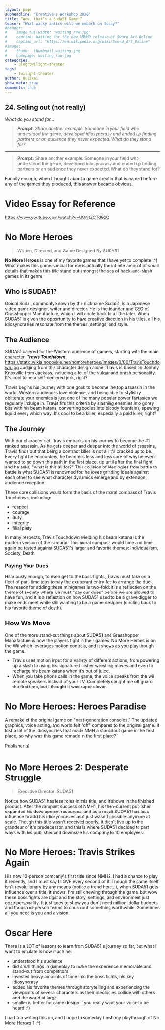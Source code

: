 ```yaml
---
layout: page
subheadline: "Creative's Workshop 2020"
title: “Wow, that’s a Suda51 Game!”
teaser: "What wacky antics will we embark on today?"
#header:
#    image_fullwidth: "waiting_raw.jpg"
#    caption: Waiting for the new VRMMO release of Sword Art Online
#    caption_url: "https://en.wikipedia.org/wiki/Sword_Art_Online"
#image:
#    thumb:  thumbnail_waiting.jpg
#    homepage: waiting_raw.jpg
categories:
    - blog/twilight-theater
tags:
    - twilight-theater
author: Ousikai
show_meta: true
comments: true
---
```

## 24. Selling out (not really)
*What do you stand for…*

> ***Prompt***: *Share another example. Someone in your field who understood the genre, developed idiosyncrasy and ended up finding partners or an audience they never expected. What do they stand for?*

----
> **Prompt:** Share another example. Someone in your field who understood the genre, developed idiosyncrasy and ended up finding partners or an audience they never expected. What do they stand for?

Funnily enough, when I thought about a game creator that is named before any of the games they produced, this answer became obvious. 

# Video Essay for Reference 
https://www.youtube.com/watch?v=UONtZCTd9zQ

# No More Heroes 
> Written, Directed, and Game Designed By SUDA51

**No More Heroes** is one of my favorite games that I have yet to complete :^) What makes this game special for me is actually the infinite amount of small details that makes this title stand out amongst the sea of hack-and-slash games in its genre. 

## Who is SUDA51? 
Goichi Suda , commonly known by the nickname Suda51, is a Japanese video game designer, writer and director. He is the founder and CEO of Grasshopper Manufacture, which I will circle back to a little later. When SUDA51 is given the opportunity to have creative direction in his titles, all his idiosyncrasies resonate from the themes, settings, and style. 

## The Audience
SUDA51 catered for the Western audience of gamers, starting with the main character, ***Travis Touchdown***.
https://static.wikia.nocookie.net/nomoreheroes/images/0/00/TravisTouchdown.jpg
Judging from this character design alone, Travis is based on Johhny Knoxville from Jackass, including a lot of the vulgar and brash personality. It's cool to be a self-centered jerk, right? 

Travis begins his journey with one goal: to become the top assassin in the world. Western audiences love violence, and being able to stylishly obliterate your enemies is just one of the many popular power fantasies we regularly indulge in. Travis fits this criteria by slashing enemies into gorey bits with his beam katana, converting bodies into bloody fountains, spewing liquid every which way. It's cool to be a killer, especially a paid killer, right? 

## The Journey 
With our character set, Travis embarks on his journey to become the #1 ranked assassin. As he gets deeper and deeper into the world of assasins, Travis finds out that being a contract killer is not all it's cracked up to be. Every fight he encounters, he becomes less and less sure of why he even wanted to go down this path in the first place, up until after the final fight and he asks, "what is this all for?" This collision of ideologies from battle to battle is what SUDA51 is renowned for: he *loves* grinding ideals against each other to see what character dynamics emerge and by extension, audience reception. 

These core collisions would form the basis of the moral compass of Travis Touchdown, including:
* respect
* courage 
* duty
* integrity
* filial piety

In many respects, Travis Touchdown wielding his beam katana is the modern version of the samurai. 
This moral compass would time and time again be tested against SUDA51's larger and favorite themes: Individualism, Society, Death

### Paying Your Dues 
Hilariously enough, to even get to the boss fights, Travis must take on a fleet of part-time jobs to pay the exuberant entry fee to arrange the duel. The reason for adding these minigames is two-fold: it is a reflection on the theme of society where we must "pay our dues" before we are allowed to have fun, and it is a reflection on how SUDA51 used to be a grave digger to make ends meet while still wanting to be a game designer (circling back to his favorite theme of death). 

## How We Move
One of the more stand-out things about SUDA51 and Grasshopper Manafacture is how the players fight in their games. No More Heroes is on the Wii which leverages motion controls, and it shows as you play though the game. 
* Travis uses motion input for a variety of different actions, from powering up a slash to using his signature finisher wrestling moves and even to recharge his beam katana when it's out of juice.
* When you take phone calls in the game, the voice speaks from the wii remote speakers instead of your TV. Completely caught me off guard the first time, but I thought it was super clever. 

# No More Heroes: Heroes Paradise
A remake of the original game on "next-generation consoles." The updated graphics, voice acting, and world felt "off" compared to the original game. It lost a lot of the idiosynciries that made NMH a stanadout game in the first place, so why was this game remade in the first place?

 Publisher :moneybag: 
# No More Heroes 2: Desperate Struggle
> Executive Director: SUDA51

Notice how SUDA51 has less roles in this title, and it shows in the finished product. After the rampant success of NMH1, his then-current publisher expanded his development resources, and as a result SUDA51 had less influence to add his idiosyncrasies as it just wasn't possible anymore at scale. Though this title wasn't received poorly, it didn't live up to the grandeur of it's predecessor, and this is where SUDA51 decided to part ways with his publisher and downsize his company to 10 employees. 

# No More Heroes: Travis Strikes Again
His now 10-person company's first title since NMH2. I had a chance to play it recently, and I must say I LOVE every second of it. Though the game itself isn't revolutionary by any means (notice a trend here...), when SUDA51 gets influence over a title, it shows. I'm still chewing through the game, but wow these boss fights are *tight* and the story, settings, and environment just ooze personality. It just goes to show you don't need million-dollar budgets and thousand-person teams to churn out something worthwhile. Sometimes all you need is you and a vision. 

# Oscar Here
There is a LOT of lessons to learn from SUDA51's journey so far, but what I want to emulate is how much he:
* understood his audience
* did small things in gameplay to make the experience memorable and stand-out from competitors
* invested heavy amounts of time into the boss fights, his key idiosyncrasy
* added his favorite themes through storytelling and experiencing the viewpoints of several characters as their ideologies collide with others and the world at large 
* smaller is better for game design if you really want your voice to be heard :^)

I had fun writing this up, and I hope to someday finish my playthrough of No More Heroes 1 :^) 

